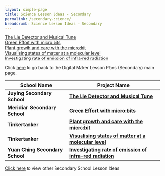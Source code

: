 ```yaml
---
layout: simple-page
title: Science Lesson Ideas - Secondary
permalink: /secondary-science/
breadcrumb: Science Lesson Ideas - Secondary
---
```


[The Lie Detector and Musical Tune](/juying-secondary-the-lie-detector-and-musical-tune/)<br>
[Green Effort with micro:bits](/meridian-secondary-green-effort-with-microbits/)<br>
[Plant growth and care with the micro:bit](/tinkertanker-plant-growth-and-care-with-the-microbit/)<br>
[Visualising states of matter at a molecular level](/tinkertanker-visualising-states-of-matter-at-a-molecular-state/)<br>
[Investigating rate of emission of infra-red radiation](/yuan-ching-secondary-investigating-rate-of-emission-of-infra-red-radiation/)<br>

Click [here](/in-schools/digital-maker/lesson-ideas-secondary/) to go back to the Digital Maker Lesson Plans (Secondary) main page.

| School Name | Project Name |
|--|--|
| **Juying Secondary School** | **[The Lie Detector and Musical Tune](/juying-secondary-the-lie-detector-and-musical-tune/)** |
| **Meridian Secondary School** | **[Green Effort with micro:bits](/meridian-secondary-green-effort-with-microbits/)** |
| **Tinkertanker** | **[Plant growth and care with the micro:bit](/tinkertanker-plant-growth-and-care-with-the-microbit/)** |
| **Tinkertanker** | **[Visualising states of matter at a molecular level](/tinkertanker-visualising-states-of-matter-at-a-molecular-state/)** |
| **Yuan Ching Secondary School** | **[Investigating rate of emission of infra-red radiation](/yuan-ching-secondary-investigating-rate-of-emission-of-infra-red-radiation/)** |

[Click here](/in-schools/digital-maker/lesson-ideas-secondary/) to view other Secondary School Lesson Ideas
